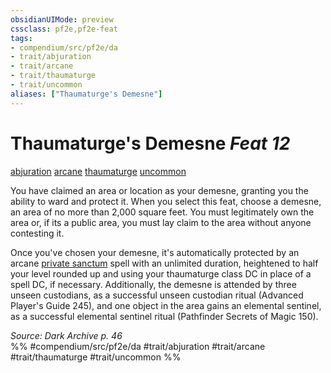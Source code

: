 ```yaml
---
obsidianUIMode: preview
cssclass: pf2e,pf2e-feat
tags:
- compendium/src/pf2e/da
- trait/abjuration
- trait/arcane
- trait/thaumaturge
- trait/uncommon
aliases: ["Thaumaturge's Demesne"]
---
```

# Thaumaturge's Demesne  *Feat 12*  
[abjuration](../../Rules/traits/abjuration.md)  [arcane](../../Rules/traits/arcane.md)  [thaumaturge](../../Rules/traits/thaumaturge-da.md)  [uncommon](../../Rules/traits/uncommon.md)  


You have claimed an area or location as your demesne, granting you the ability to ward and protect it. When you select this feat, choose a demesne, an area of no more than 2,000 square feet. You must legitimately own the area or, if its a public area, you must lay claim to the area without anyone contesting it.

Once you've chosen your demesne, it's automatically protected by an arcane [private sanctum](../spells/private-sanctum.md) spell with an unlimited duration, heightened to half your level rounded up and using your thaumaturge class DC in place of a spell DC, if necessary. Additionally, the demesne is attended by three unseen custodians, as a successful unseen custodian ritual (Advanced Player's Guide 245), and one object in the area gains an elemental sentinel, as a successful elemental sentinel ritual (Pathfinder Secrets of Magic 150).

*Source: Dark Archive p. 46*  
%% #compendium/src/pf2e/da #trait/abjuration #trait/arcane #trait/thaumaturge #trait/uncommon %%